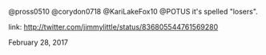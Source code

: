 @pross0510 @corydon0718 @KariLakeFox10 @POTUS it's spelled "losers". 

link: http://twitter.com/jimmylittle/status/836805544761569280 

February 28, 2017